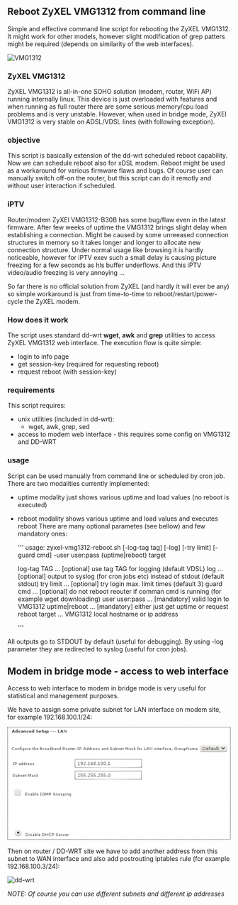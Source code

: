 ## Reboot ZyXEL VMG1312 from command line

Simple and effective command line script for rebooting the ZyXEL VMG1312.
It might work for other models, however slight modification of grep patters might be required (depends on similarity of
the web interfaces).

![VMG1312](../master/screenshots/VMG1312-B30B.jpg "ZyXEL VMG1312")

### ZyXEL VMG1312

ZyXEL VMG1312 is all-in-one SOHO solution (modem, router, WiFi AP) running internally linux.
This device is just overloaded with features and when running as full router there are
some serious memory/cpu load problems and is very unstable. However, when used in bridge mode,
ZyXEl VMG1312 is very stable on ADSL/VDSL lines (with following exception).

### objective

This script is basically extension of the dd-wrt scheduled reboot capability. Now we can
schedule reboot also for xDSL modem. Reboot might be used as a workaround for various
firmware flaws and bugs. Of course user can manually switch off-on the router, but this
script can do it remotly and without user interaction if scheduled.

### iPTV

Router/modem ZyXEl VMG1312-B30B has some bug/flaw even in the latest firmware. After few weeks of uptime
the VMG1312 brings slight delay when establishing a connection. Might be caused by some unreeased
connection structures in memory so it takes longer and longer to allocate new connection structure.
Under normal usage like browsing it is hardly noticeable, however for iPTV exev such a small delay is
causing picture freezing for a few seconds as hls buffer underflows. And this iPTV video/audio freezing
is very annoying ...

So far there is no official solution from ZyXEL (and hardly it will ever be any) so simple
workaround is just from time-to-time to reboot/restart/power-cycle the ZyXEL modem.

### How does it work

The script uses standard dd-wrt **wget**, **awk** and **grep** utilities to access ZyXEL VMG1312 web interface.
The execution flow is quite simple:
* login to info page
* get session-key (required for requesting reboot)
* request reboot (with session-key)

### requirements

This script requires:
* unix utilities (included in dd-wrt):
  * wget, awk, grep, sed
* access to modem web interface - this requires some config on VMG1312 and DD-WRT

### usage

Script can be used manually from command line or scheduled by cron job. There are two modalities
currently implemented:
* uptime modality just shows various uptime and load values (no reboot is executed)
* reboot modality shows various uptime and load values and executes reboot
There are many optional parametes (see bellow) and few mandatory ones:

    '''
    usage: zyxel-vmg1312-reboot.sh [-log-tag tag] [-log] [-try limit] [-guard cmd] -user user:pass (uptime|reboot) target

    log-tag TAG    ... [optional] use tag TAG for logging (default VDSL)
    log            ... [optional] output to syslog (for cron jobs etc) instead of stdout (default stdout)
    try limit      ... [optional] try login max. limit times (default 3)
    guard cmd      ... [optional] do not reboot reouter if comman cmd is running (for example wget downloading)
    user user:pass ... [mandatory] valid login to VMG1312
    uptime|reboot  ... [mandatory] either just get uptime or request reboot
    target         ... VMG1312 local hostname or ip address

    '''

All outputs go to STDOUT by default (useful for debugging).
By using -log parameter they are redirected to syslog (useful for cron jobs).

## Modem in bridge mode - access to web interface

Access to web interface to modem in bridge mode is very useful for statistical and management purposes.

We have to assign some private subnet for LAN interface on modem site, for example 192.168.100.1/24:

![VMG1312 LAN interface](https://github.com/blue-sky-r/ZyXEL-VMG1312/blob/master/screenshots/vmg1312-lan.png "VMG1312 LAN settings")

Then on router / DD-WRT site we have to add another address from this subnet to WAN interface
and also add postrouting iptables rule (for example 192.168.100.3/24):

![dd-wrt](../blob/master/screenshots/dd-wrt.png "DD-WRT Administration")

_NOTE: Of course you can use different subnets and different ip addresses_

